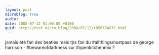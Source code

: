 ```yaml
---
layout: post
microblog: true
audio: 
date: 2008-07-12 01:00:00 +0100
guid: http://xtof.micro.blog/2008/07/12/t856174837.html
---
```

jamais été fan des beatles mais tjrs fan du #allthingsmustpass de george harrison - #bewareofdarkness sur #openkitchenmix ?
